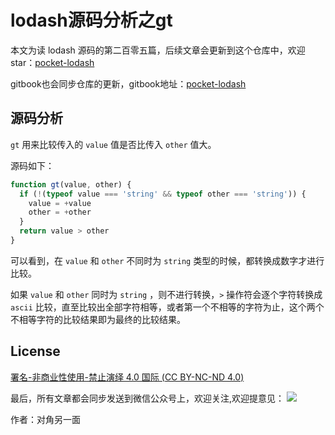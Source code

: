 # lodash源码分析之gt

本文为读 lodash 源码的第二百零五篇，后续文章会更新到这个仓库中，欢迎 star：[pocket-lodash](https://github.com/yeyuqiudeng/pocket-lodash)

gitbook也会同步仓库的更新，gitbook地址：[pocket-lodash](https://www.gitbook.com/book/yeyuqiudeng/pocket-lodash/details)

## 源码分析

`gt` 用来比较传入的 `value` 值是否比传入 `other` 值大。

源码如下：

```javascript
function gt(value, other) {
  if (!(typeof value === 'string' && typeof other === 'string')) {
    value = +value
    other = +other
  }
  return value > other
}
```

可以看到，在 `value` 和 `other` 不同时为 `string` 类型的时候，都转换成数字才进行比较。

如果 `value` 和 `other` 同时为 `string` ，则不进行转换，`>` 操作符会逐个字符转换成 `ascii` 比较，直至比较出全部字符相等，或者第一个不相等的字符为止，这个两个不相等字符的比较结果即为最终的比较结果。 

## License

[署名-非商业性使用-禁止演绎 4.0 国际 (CC BY-NC-ND 4.0)](http://creativecommons.org/licenses/by-nc-nd/4.0/)

最后，所有文章都会同步发送到微信公众号上，欢迎关注,欢迎提意见：  ![](https://raw.githubusercontent.com/yeyuqiudeng/resource/master/images/qrcode_front-end-article.jpg) 

作者：对角另一面 